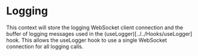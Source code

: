 # Logging

This context will store the logging WebSocket client connection and the buffer of logging messages used in the (useLogger)[../../Hooks/useLogger] hook. This allows the useLogger hook to use a single WebSocket connection for all logging calls.
